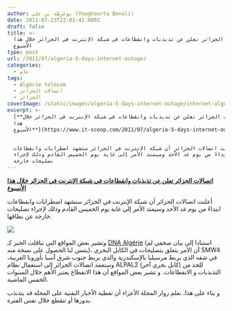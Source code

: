 ```yaml
---
author: يوغرطة بن علي (Youghourta Benali)
date: 2011-07-23T22:03:41.000Z
draft: false
title: >-
  اتصالات الجزائر تعلن عن تذبذبات وانقطاعات في شبكة الإنترنت في الجزائر خلال هذا
  الأسبوع
type: post
url: /2011/07/algeria-5-days-internet-outage/
categories:
  - عام
tags:
  - Algérie télécom
  - اتصالات الجزائر
  - الجزائر
coverImage: /static/images/algeria-5-days-internet-outage/internet-algerie.jpg
excerpt: >-
  [**اتصالات الجزائر تعلن عن تذبذبات وانقطاعات في شبكة الإنترنت في الجزائر خلال
  هذا
  الأسبوع**](https://www.it-scoop.com/2011/07/algeria-5-days-internet-outage/)


  أعلنت اتصالات الجزائر أن شبكة الإنترنت في الجزائر ستشهد اضطرابات وانقطاعات
  ابتداءً من يوم غد الأحد وسيمتد الأمر إلى غاية يوم الخميس القادم وذلك لإجراء
  تصليحات خارجة
---
```

[**اتصالات الجزائر تعلن عن تذبذبات وانقطاعات في شبكة الإنترنت في الجزائر خلال هذا الأسبوع**](https://www.it-scoop.com/2011/07/algeria-5-days-internet-outage/)

أعلنت اتصالات الجزائر أن شبكة الإنترنت في الجزائر ستشهد اضطرابات وانقطاعات ابتداءً من يوم غد الأحد وسيمتد الأمر إلى غاية يوم الخميس القادم وذلك لإجراء تصليحات خارجة عن نطاقها.

![](/static/images/algeria-5-days-internet-outage/internet-algerie.jpg)

وتشير بعض المواقع التي تناقلت الخبر كـ [DNA Algérie](http://www.dna-algerie.com/medias/algerie-internet-perturbe-pendant-5-jours-independamment-de-la-volonte-d-algerie-telecom-2) (استنادا إلى بيان صحفي لم يتسن لنا الحصول على نسخة منه)، أن الأمر يتعلق بتصليحات في الكابل البحري SMW4 في شقه الذي يربط مرسيليا بالإسكندرية والذي يربط جنوب شرق آسيا بأوروبا الغربية، وستعمد اتصالات الجزائر إلى استعمال نظام ALPAL2 (كابل بحري آخر) للحد من التذبذبات و الانقطاعات. و تشير بعض المواقع أن هذا الانقطاع يعتبر الأهم خلال السنوات الخمس الماضية.

و بناء على هذا، نعلم زوار المجلة الأعزاء أن تغطية الأخبار التقنية على المجلة قد يتذبذب بدورها أو تنقطع خلال نفس الفترة.
